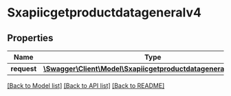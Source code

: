 # Sxapiicgetproductdatageneralv4

## Properties
Name | Type | Description | Notes
------------ | ------------- | ------------- | -------------
**request** | [**\Swagger\Client\Model\Sxapiicgetproductdatageneralv4Request**](Sxapiicgetproductdatageneralv4Request.md) |  | [optional] 

[[Back to Model list]](../README.md#documentation-for-models) [[Back to API list]](../README.md#documentation-for-api-endpoints) [[Back to README]](../README.md)


